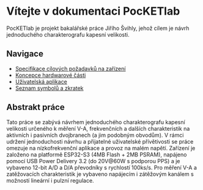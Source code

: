 # Vítejte v dokumentaci PocKETlab

PocKETlab je projekt bakalářské práce Jiřího Švihly, jehož cílem je návrh jednoduchého charakterografu kapesní velikosti.

## Navigace

*   [Specifikace cílových požadavků na zařízení](Specifikace-pozadavku)
*   [Koncepce hardwarové části](Koncepce-hardware)
*   [Uživatelská aplikace](Uzivatelska-aplikace)
*   [Seznam symbolů a zkratek](Seznam-symbolu-a-zkratek)

## Abstrakt práce

Tato práce se zabývá návrhem jednoduchého charakterografu kapesní velikosti určeného k měření V-A, frekvenčních a dalších charakteristik na aktivních i pasivních dvojbranech (a jim podobným obvodům).
V rámci udržení jednoduchosti návrhu a přijatelné uživatelské přívětivosti se práce omezuje na nízkofrekvenční aplikace a provoz na malém napětí.
Zařízení je založeno na platformě ESP32-S3 (4MB Flash + 2MB PSRAM), napájeno pomocí USB Power Delivery 3.2 (do 20V@60W s podporou PPS) a je vybaveno 12-bit A/D a D/A převodníky s rychlostí 100ks/s. Pro měření V-A a zatěžovacích charakteristik je vybaveno napájecím i zátěžovým kanálem s možností lineární i pulzní regulace.
